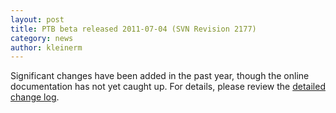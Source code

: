 ```yaml
---
layout: post
title: PTB beta released 2011-07-04 (SVN Revision 2177)
category: news
author: kleinerm
---
```


Significant changes have been added in the past year, though the online
documentation has not yet caught up. For details, please review the
[detailed change
log](http://svn.berlios.de/wsvn/osxptb/beta/?op=log&rev=0&sc=0&isdir=1).
